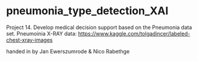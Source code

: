 # pneumonia_type_detection_XAI

Project 14. Develop medical decision support based on the Pneumonia data set.
Pneumoinia X-RAY data: https://www.kaggle.com/tolgadincer/labeled-chest-xray-images

handed in by Jan Ewerszumrode & Nico Rabethge 
